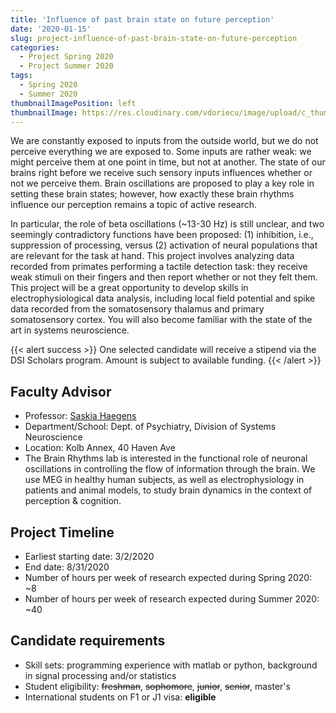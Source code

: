 ```yaml
---
title: 'Influence of past brain state on future perception'
date: '2020-01-15'
slug: project-influence-of-past-brain-state-on-future-perception
categories:
  - Project Spring 2020
  - Project Summer 2020
tags:
  - Spring 2020
  - Summer 2020
thumbnailImagePosition: left
thumbnailImage: https://res.cloudinary.com/vdoriecu/image/upload/c_thumb,w_200,g_face/v1579110178/construction_c6dqbd.png
---
```

We are constantly exposed to inputs from the outside world, but we do not perceive everything we are exposed to. Some inputs are rather weak: we might perceive them at one point in time, but not at another. The state of our brains right before we receive such sensory inputs influences whether or not we perceive them. Brain oscillations are proposed to play a key role in setting these brain states; however, how exactly these brain rhythms influence our perception remains a topic of active research. 

<!--more-->

In particular, the role of beta oscillations (~13-30 Hz) is still unclear, and two seemingly contradictory functions have been proposed: (1) inhibition, i.e., suppression of processing, versus (2) activation of neural populations that are relevant for the task at hand. 
This project involves analyzing data recorded from primates performing a tactile detection task: they receive weak stimuli on their fingers and then report whether or not they felt them. This project will be a great opportunity to develop skills in electrophysiological data analysis, including local field potential and spike data recorded from the somatosensory thalamus and primary somatosensory cortex. You will also become familiar with the state of the art in systems neuroscience.

{{< alert success >}}
One selected candidate will receive a stipend via the DSI Scholars program. Amount is subject to available funding.
{{< /alert >}}

## Faculty Advisor
+ Professor: [Saskia Haegens](haegenslab.com)
+ Department/School: Dept. of Psychiatry, Division of Systems Neuroscience
+ Location: Kolb Annex, 40 Haven Ave
+ The Brain Rhythms lab is interested in the functional role of neuronal oscillations in controlling the flow of information through the brain. We use MEG in healthy human subjects, as well as electrophysiology in patients and animal models, to study brain dynamics in the context of perception & cognition.

## Project Timeline
+ Earliest starting date: 3/2/2020
+ End date: 8/31/2020
+ Number of hours per week of research expected during Spring 2020: ~8
+ Number of hours per week of research expected during Summer 2020: ~40

## Candidate requirements
+ Skill sets: programming experience with matlab or python, background in signal processing and/or statistics
+ Student eligibility: ~~freshman~~, ~~sophomore~~, ~~junior~~, ~~senior~~, master's
+ International students on F1 or J1 visa: **eligible**

